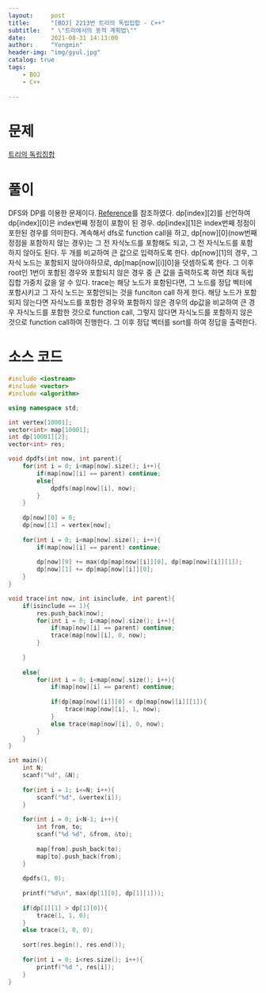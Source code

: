 ```yaml
---
layout:     post
title:      "[BOJ] 2213번 트리의 독립집합 - C++"
subtitle:   " \"트리에서의 동적 계획법\""
date:       2021-08-31 14:13:00
author:     "Yongmin"
header-img: "img/gyul.jpg"
catalog: true
tags:
    - BOJ
    - C++
  
---
```


# 문제
[트리의 독립집합](https://www.acmicpc.net/problem/2213)

# 풀이

DFS와 DP를 이용한 문제이다. [Reference](https://foxtrotin.tistory.com/334)를 참조하였다.
dp[index][2]를 선언하여 dp[index][0]은 index번째 정점이 포함이 된 경우. dp[index][1]은 index번째 정점이 포한된 경우를 의미한다.
계속해서 dfs로 function call을 하고, dp[now][0](now번째 정점을 포함하지 않는 경우)는 그 전 자식노드를 포함해도 되고, 그 전 자식노드를 포함하지 않아도 된다.
두 개를 비교하여 큰 값으로 입력하도록 한다. dp[now][1]의 경우, 그 자식 노드는 포함되지 않아야하므로, dp[map[now][i][0]을 덧셈하도록 한다.
그 이후 root인 1번이 포함된 경우와 포함되지 않은 경우 중 큰 값을 출력하도록 하면 최대 독립 집합 가중치 값을 알 수 있다.
trace는 해당 노드가 포함된다면, 그 노드를 정답 벡터에 포함시키고 그 자식 노드는 포함안되는 것을 funciton call 하게 한다. 해당 노드가 포함되지 않는다면
자식노드를 포함한 경우와 포함하지 않은 경우의 dp값을 비교하여 큰 경우 자식노드를 포함한 것으로 function call, 그렇지 않다면 자식노드를 포함하지 않은 것으로 function call하여 진행한다.
그 이후 정답 벡터를 sort를 하여 정답을 출력한다.

# 소스 코드

```c++
#include <iostream>
#include <vector>
#include <algorithm>

using namespace std;

int vertex[10001];
vector<int> map[10001];
int dp[10001][2];
vector<int> res;

void dpdfs(int now, int parent){
    for(int i = 0; i<map[now].size(); i++){
        if(map[now][i] == parent) continue;
        else{
            dpdfs(map[now][i], now);
        }
    }
    
    dp[now][0] = 0;
    dp[now][1] = vertex[now];
    
    for(int i = 0; i<map[now].size(); i++){
        if(map[now][i] == parent) continue;
        
        dp[now][0] += max(dp[map[now][i]][0], dp[map[now][i]][1]);
        dp[now][1] += dp[map[now][i]][0];
    }
}

void trace(int now, int isinclude, int parent){
    if(isinclude == 1){
        res.push_back(now);
        for(int i = 0; i<map[now].size(); i++){
            if(map[now][i] == parent) continue;
            trace(map[now][i], 0, now);
        }
        
    }
    
    else{
        for(int i = 0; i<map[now].size(); i++){
            if(map[now][i] == parent) continue;
            
            if(dp[map[now][i]][0] < dp[map[now][i]][1]){
                trace(map[now][i], 1, now);
            }
            else trace(map[now][i], 0, now);
        }
    }
}

int main(){
    int N;
    scanf("%d", &N);
    
    for(int i = 1; i<=N; i++){
        scanf("%d", &vertex[i]);
    }
    
    for(int i = 0; i<N-1; i++){
        int from, to;
        scanf("%d %d", &from, &to);
        
        map[from].push_back(to);
        map[to].push_back(from);
    }
    
    dpdfs(1, 0);
    
    printf("%d\n", max(dp[1][0], dp[1][1]));
    
    if(dp[1][1] > dp[1][0]){
        trace(1, 1, 0);
    }
    else trace(1, 0, 0);
    
    sort(res.begin(), res.end());
    
    for(int i = 0; i<res.size(); i++){
        printf("%d ", res[i]);
    }
}
```
